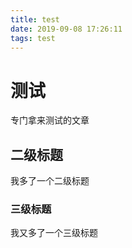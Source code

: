 ```yaml
---
title: test
date: 2019-09-08 17:26:11
tags: test
---
```


# 测试

专门拿来测试的文章

## 二级标题
我多了一个二级标题

### 三级标题
我又多了一个三级标题